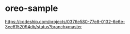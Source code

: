 oreo-sample
===========
https://codeship.com/projects/0376e580-77e8-0132-6e6e-3ee8152094db/status?branch=master
